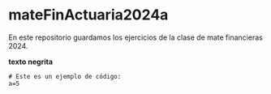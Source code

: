 # mateFinActuaria2024a
En este repositorio guardamos los ejercicios de la clase de mate financieras 2024.

**texto negrita**

```
# Este es un ejemplo de código:
a=5
```
